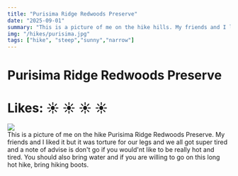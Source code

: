 ```yaml
---
title: "Purisima Ridge Redwoods Preserve"
date: "2025-09-01"
summary: "This is a picture of me on the hike hills. My friends and I liked it but it was torture for our legs..."
img: "/hikes/purisima.jpg"
tags: ["hike", "steep","sunny","narrow"]
---
```


# Purisima Ridge Redwoods Preserve

# Likes: :sunny: :sunny: :sunny: :sunny:

<img src="/hikes/purisima.jpg" className="m-auto w-max-[640px] my-[16px]"/>

<div className="text-justify mb-[24px]">
This is a picture of me on the hike Purisima Ridge Redwoods Preserve. My friends and I liked it but it was torture for our legs and we all got super tired and a note of advise is don't go if you would'nt like to be really hot and tired. You should also bring water and if you are willing to go on this long hot hike, bring hiking boots.
</div>


